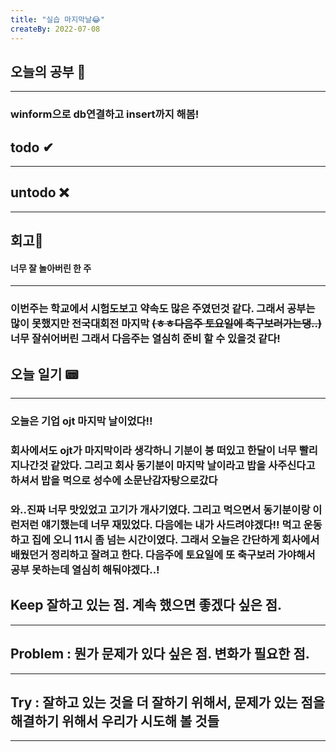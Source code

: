 ```yaml
---
title: "실습 마지막날😂"
createBy: 2022-07-08
---
```

## 오늘의 공부 🎉
---
### winform으로 db연결하고 insert까지 해봄!

## todo ✔
---

## untodo ❌
---

## 회고🎇
#### 너무 잘 놀아버린 한 주
---
### 이번주는 학교에서 시험도보고 약속도 많은 주였던것 같다. 그래서 공부는 많이 못했지만 전국대회전 마지막 ~~(ㅎㅎ다음주 토요일에 축구보러가는댕..)~~ 너무 잘쉬어버린 그래서 다음주는 열심히 준비 할 수 있을것 같다!
## 오늘 일기 📟
---
### 오늘은 기업 ojt 마지막 날이었다!! 
### 회사에서도 ojt가 마지막이라 생각하니 기분이 붕 떠있고 한달이 너무 빨리 지나간것 같았다. 그리고 회사 동기분이 마지막 날이라고 밥을 사주신다고 하셔서 밥을 먹으로 성수에 소문난감자탕으로갔다
### 와..진짜 너무 맛있었고 고기가 개사기였다. 그리고 먹으면서 동기분이랑 이런저런 얘기했는데 너무 재밌었다. 다음에는 내가 사드려야겠다!! 먹고 운동하고 집에 오니 11시 좀 넘는 시간이였다. 그래서 오늘은 간단하게 회사에서 배웠던거 정리하고 잘려고 한다. 다음주에 토요일에 또 축구보러 가야해서 공부 못하는데 열심히 해둬야겠다..!


 
## Keep 잘하고 있는 점. 계속 했으면 좋겠다 싶은 점.
---
### 

## Problem : 뭔가 문제가 있다 싶은 점. 변화가 필요한 점.
---
###


## Try : 잘하고 있는 것을 더 잘하기 위해서, 문제가 있는 점을 해결하기 위해서 우리가 시도해 볼 것들
---
###